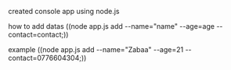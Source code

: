 created console app using node.js

how to add datas
((node app.js add --name="name" --age=age --contact=contact;))

example
((node app.js add --name="Zabaa" --age=21 --contact=0776604304;))